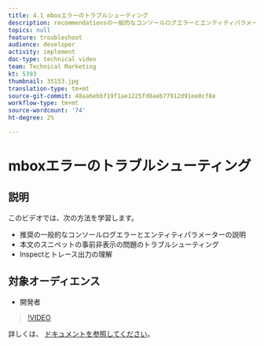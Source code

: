 ```yaml
---
title: 4.1 mboxエラーのトラブルシューティング
description: recommendationsの一般的なコンソールログエラーとエンティティパラメーターの説明、本文の事前非表示スニペットの問題のトラブルシューティング、Inspect、トレース出力の理解
topics: null
feature: troubleshoot
audience: developer
activity: implement
doc-type: technical video
team: Technical Marketing
kt: 5393
thumbnail: 35153.jpg
translation-type: tm+mt
source-git-commit: 48aa6ebbf19f1ae1225fd8aeb77912d91ee0cf8e
workflow-type: tm+mt
source-wordcount: '74'
ht-degree: 2%

---
```



# mboxエラーのトラブルシューティング

## 説明

このビデオでは、次の方法を学習します。

* 推奨の一般的なコンソールログエラーとエンティティパラメーターの説明
* 本文のスニペットの事前非表示の問題のトラブルシューティング
* Inspectとトレース出力の理解

## 対象オーディエンス

* 開発者

>[!VIDEO](https://video.tv.adobe.com/v/35153/?quality=12)

詳しくは、 [ドキュメントを参照してください](https://docs.adobe.com/content/help/en/target/using/troubleshoot/troubleshooting-target.html)。
